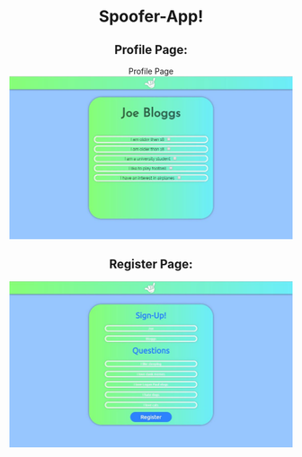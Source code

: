 <h1 align="center">Spoofer-App!</h1>

<h2 align="center">Profile Page: </h2>
<p align="center">
 Profile Page
<img src="public/img/Spoofer.JPG">
</p>
<h2 align="center">Register Page:</h2>
<p align="center">
<img src="public/img/spoofer-reg.JPG">
</p>


